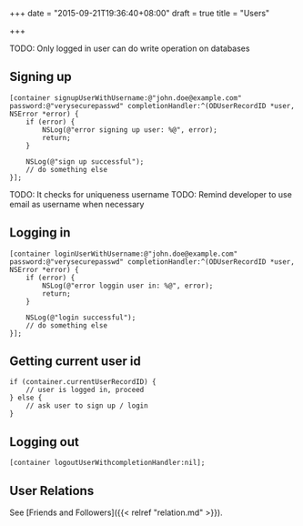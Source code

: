 +++
date = "2015-09-21T19:36:40+08:00"
draft = true
title = "Users"

+++

TODO: Only logged in user can do write operation on databases

## Signing up

```obj-c
[container signupUserWithUsername:@"john.doe@example.com" password:@"verysecurepasswd" completionHandler:^(ODUserRecordID *user, NSError *error) {
    if (error) {
        NSLog(@"error signing up user: %@", error);
        return;
    }

    NSLog(@"sign up successful");
    // do something else
}];
```

TODO: It checks for uniqueness username
TODO: Remind developer to use email as username when necessary

## Logging in

```obj-c
[container loginUserWithUsername:@"john.doe@example.com" password:@"verysecurepasswd" completionHandler:^(ODUserRecordID *user, NSError *error) {
    if (error) {
        NSLog(@"error loggin user in: %@", error);
        return;
    }

    NSLog(@"login successful");
    // do something else
}];
```

## Getting current user id

```obj-c
if (container.currentUserRecordID) {
    // user is logged in, proceed
} else {
    // ask user to sign up / login
}
```

## Logging out

```obj-c
[container logoutUserWithcompletionHandler:nil];
```

## User Relations

See [Friends and Followers]({{< relref "relation.md" >}}).
